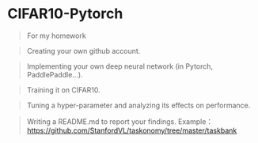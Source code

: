 # CIFAR10-Pytorch
> For my homework

>Creating your own github account.

>Implementing your own deep neural network (in Pytorch, PaddlePaddle…).

>Training it on CIFAR10.

>Tuning a hyper-parameter and analyzing its effects on performance.

>Writing a README.md to report your findings.
	Example： https://github.com/StanfordVL/taskonomy/tree/master/taskbank
